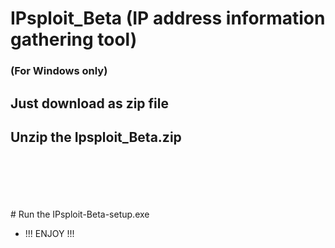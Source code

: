 # IPsploit_Beta (IP address information gathering tool)

### (For Windows only)

## Just download as zip file
## Unzip the Ipsploit_Beta.zip
<br>
<br>
<br>
<br>
<br>
# Run the IPsploit-Beta-setup.exe
 
* !!! ENJOY !!!
